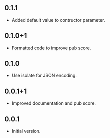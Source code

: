 ## 0.1.1

- Added default value to contructor parameter.

## 0.1.0+1

- Formatted code to improve pub score.

## 0.1.0

- Use isolate for JSON encoding.

## 0.0.1+1

- Improved documentation and pub score.

## 0.0.1

- Initial version.
